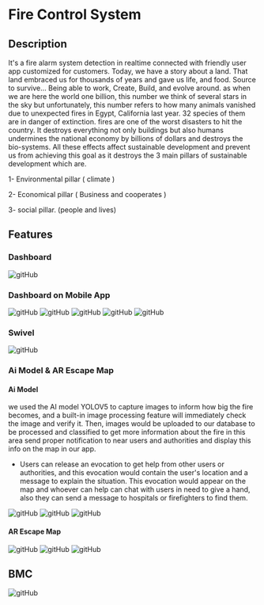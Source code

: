 # Fire Control System

## Description
It's a fire alarm system detection in realtime connected with friendly user app
customized for customers.
Today, we have a story about a land. That land embraced us for thousands of years and gave 
us life, and food. Source to survive… Being able to work, Create, Build, and evolve around. 
as when we are here the world one billion, this number we think of several stars in the sky but 
unfortunately, this number refers to how many animals vanished due to unexpected fires in Egypt, 
California last year. 32 species of them are in danger of extinction.
fires are one of the worst disasters to hit the country. It destroys everything not only buildings but also 
humans undermines the national economy by billions of dollars and destroys the bio-systems.
All these effects affect sustainable development and prevent us from achieving this goal as it 
destroys the 3 main pillars of sustainable development which are.

1- Environmental pillar ( climate )

2- Economical pillar ( Business and cooperates )

3- social pillar. (people and lives)

## Features
### Dashboard
![gitHub](https://github.com/MostafaEdrees11/Fire_Control_System/blob/master/Simulation/Dashboard.gif)

### Dashboard on Mobile App
![gitHub](https://github.com/MostafaEdrees11/DevFest_Mansoura_Hackathon_Average_A_Team/blob/master/Simulation/1.jpg)
![gitHub](https://github.com/MostafaEdrees11/DevFest_Mansoura_Hackathon_Average_A_Team/blob/master/Simulation/Mobil%20App%20photos/2.jpg)
![gitHub](https://github.com/MostafaEdrees11/DevFest_Mansoura_Hackathon_Average_A_Team/blob/master/Simulation/Mobil%20App%20photos/Artboard%201.png)
![gitHub](https://github.com/MostafaEdrees11/DevFest_Mansoura_Hackathon_Average_A_Team/blob/master/Simulation/Mobil%20App%20photos/Artboard%202.png)
![gitHub](https://github.com/MostafaEdrees11/Fire_Control_System/blob/master/Simulation/Dashboard%20on%20Mobile%20App.gif)

### Swivel
![gitHub](https://github.com/MostafaEdrees11/Fire_Control_System/blob/master/Simulation/swivel.gif)

### Ai Model & AR Escape Map
#### Ai Model
we used the AI model YOLOV5 to capture images to inform how big the fire becomes, 
and a built-in image processing feature will immediately check the image and verify it. 
Then, images would be uploaded to our database to be processed and classified to get more information about 
the fire in this area send proper notification to near users and authorities and 
display this info on the map in our app.

- Users can release an evocation to get help from other users or authorities, 
and this evocation would contain the user's location and a message to explain the situation. 
This evocation would appear on the map and whoever can help can chat with users in need to give a hand, 
also they can send a message to hospitals or firefighters to find them.

![gitHub](https://github.com/MostafaEdrees11/Fire_Control_System/blob/master/Simulation/1.jpg)
![gitHub](https://github.com/MostafaEdrees11/Fire_Control_System/blob/master/Simulation/2.jpg)
![gitHub](https://github.com/MostafaEdrees11/Fire_Control_System/blob/master/Simulation/3.jpg)

#### AR Escape Map
![gitHub](https://github.com/MostafaEdrees11/Fire_Control_System/blob/master/Simulation/ar%20app%20.jpg)
![gitHub](https://github.com/MostafaEdrees11/Fire_Control_System/blob/master/Simulation/ar%20features%20.jpg)
![gitHub](https://github.com/MostafaEdrees11/Fire_Control_System/blob/master/Simulation/map%20.jpg)

## BMC
![gitHub](https://github.com/MostafaEdrees11/Fire_Control_System/blob/master/BMC/BMC.jpg)